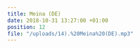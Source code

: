 ```yaml
---
title: Meina (DE)
date: 2018-10-31 13:27:00 +01:00
position: 12
file: "/uploads/14).%20Meina%20(DE).mp3"
---
```


